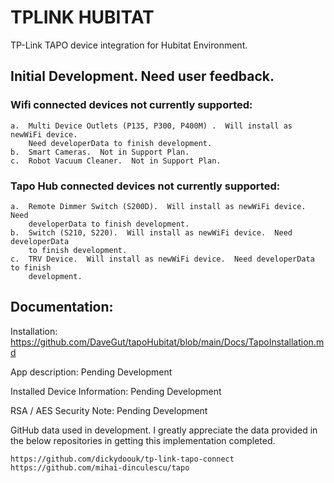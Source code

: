 # TPLINK HUBITAT
TP-Link TAPO device integration for Hubitat Environment.
## Initial Development.  Need user feedback.

### Wifi connected devices not currently supported:
	a.	Multi Device Outlets (P135, P300, P400M) .  Will install as newWiFi device.  
 		Need developerData to finish development.
	b.	Smart Cameras.  Not in Support Plan.
 	c.	Robot Vacuum Cleaner.  Not in Support Plan.

### Tapo Hub connected devices not currently supported:
	a.	Remote Dimmer Switch (S200D).  Will install as newWiFi device.  Need 
 		developerData to finish development.
 	b.	Switch (S210, S220).  Will install as newWiFi device.  Need developerData
  		to finish development.
  	c.	TRV Device.  Will install as newWiFi device.  Need developerData to finish 
   		development.

## Documentation:

Installation: https://github.com/DaveGut/tapoHubitat/blob/main/Docs/TapoInstallation.md

App description: Pending Development

Installed Device Information: Pending Development

RSA / AES Security Note: Pending Development

 
GitHub data used in development.  I greatly appreciate the data provided in the below repositories in getting this implementation completed.

	https://github.com/dickydoouk/tp-link-tapo-connect
	https://github.com/mihai-dinculescu/tapo
 
